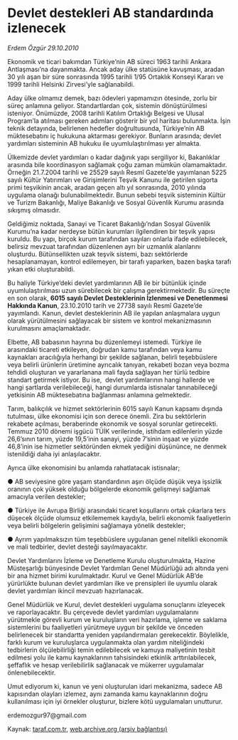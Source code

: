 # Devlet destekleri AB standardında izlenecek 

*Erdem Özgür 29.10.2010*

<div class="yazi"><p>Ekonomik ve ticari bakımdan Türkiye’nin AB süreci 1963 tarihli Ankara Antlaşması’na dayanmakta. Ancak aday ülke statüsüne kavuşması, aradan 30 yılı aşan bir süre sonrasında 1995 tarihli 1/95 Ortaklık Konseyi Kararı ve 1999 tarihli Helsinki Zirvesi’yle sağlanabildi. </p>
<p>Aday ülke olmamız demek, bazı ödevleri yapmamızın ötesinde, zorlu bir süreç anlamına geliyor. Standartlardan çok, sistemin dönüştürülmesi isteniyor. Önümüzde, 2008 tarihli Katılım Ortaklığı Belgesi ve Ulusal Program’la atılması gereken adımları gösterir bir yol haritası bulunmakta. İşin teknik detayında, belirlenen hedefler doğrultusunda, Türkiye’nin AB müktesebatını iç hukukuna aktarması gerekiyor. Bunların arasında; devlet yardımları sisteminin AB hukuku ile uyumlulaştırılması yer almakta.</p>
<p>Ülkemizde devlet yardımları o kadar dağınık yapı sergiliyor ki, Bakanlıklar arasında bile koordinasyon sağlamak çoğu zaman mümkün olamamaktadır. Örneğin 21.7.2004 tarihli ve 25529 sayılı Resmî Gazete’de yayımlanan 5225 sayılı Kültür Yatırımları ve Girişimlerini Teşvik Kanunu ile getirilen sigorta primi teşvikinin ancak, aradan geçen altı yıl sonrasında, 2010 yılında uygulama olanağı bulunabilmektedir. Bunun sebebi teşvik sisteminin Kültür ve Turizm Bakanlığı, Maliye Bakanlığı ve Sosyal Güvenlik Kurumu arasında sıkışmış olmasıdır.</p>
<p>Geldiğimiz noktada, Sanayi ve Ticaret Bakanlığı’ndan Sosyal Güvenlik Kurumu’na kadar nerdeyse bütün kurumları ilgilendiren bir teşvik yapısı kuruldu. Bu yapı, birçok kurum tarafından sayıları onlarla ifade edilebilecek, belirsiz mevzuat tarafından düzenlenen ayrı bir uzmanlık alanlarını oluşturdu. Bütünsellikten uzak teşvik sistemi, bazı sektörlerde hesaplanamayan, kontrol edilemeyen, bir tarafı yaparken, bazen başka tarafı yıkan etki oluşturabildi. </p>
<p>Bu haliyle Türkiye’deki devlet yardımlarının AB ile bir bütünlük içinde uyumlulaştırılması uzun sürebilecek bir çalışma gerektirmektedir. Bu süreçte en son olarak, <b>6015 sayılı Devlet Desteklerinin İzlenmesi ve Denetlenmesi Hakkında Kanun</b>,<b> </b>23.10.2010 tarih ve 27738 sayılı Resmî Gazete’de yayımlandı. Kanun, devlet desteklerinin AB ile yapılan anlaşmalara uygun olarak yürütülmesini sağlayacak bir sistem ve kontrol mekanizmasının kurulmasını amaçlamaktadır. </p>
<p>Elbette, AB babasının hayrına bu düzenlemeyi istemedi. Türkiye ile arasındaki ticareti etkileyen, doğrudan kamu tarafından veya kamu kaynakları aracılığıyla herhangi bir şekilde sağlanan, belirli teşebbüslere veya belirli ürünlerin üretimine ayrıcalık tanıyan, rekabeti bozan veya bozma tehdidi oluşturan ve yararlanana mali fayda sağlayan her türlü tedbire standart getirmek istiyor. Bu ise,  devlet yardımlarının hangi hallerde ve hangi şartlarda verilebileceği, hangi durumlarda istisnalar tanınabileceği yetkisinin AB müktesebatına bağlanması anlamına gelmektedir.  </p>
<p>Tarım, balıkçılık ve hizmet sektörlerinin 6015 sayılı Kanun kapsamı dışında tutulması, ülke ekonomisi için son derece önemli. Zira bu sektörlerin rekabete açılması, beraberinde ekonomik ve sosyal sorunlar getirecekti. Temmuz 2010 dönemi işgücü TÜİK verilerinde, istihdam edilenlerin yüzde 26,6’sının tarım, yüzde 19,5’inin sanayi, yüzde 7’sinin inşaat ve yüzde 46,8’inin ise hizmetler sektöründen ekmek yediğini düşününce, ne denmek istenildiği daha iyi anlaşılacaktır.</p>
<p>Ayrıca ülke ekonomisini bu anlamda rahatlatacak istisnalar;</p>
<p>● AB seviyesine göre yaşam standardının aşırı ölçüde düşük veya işsizlik oranının çok yüksek olduğu bölgelerde ekonomik gelişmeyi sağlamak amacıyla verilen destekler; </p>
<p>● Türkiye ile Avrupa Birliği arasındaki ticaret koşullarını ortak çıkarlara ters düşecek ölçüde olumsuz etkilememek kaydıyla, belirli ekonomik faaliyetlerin veya belirli bölgelerin gelişimini sağlamaya yönelik destekler; </p>
<p>● Ayrım yapılmaksızın tüm teşebbüslere uygulanan genel nitelikli ekonomik ve mali tedbirler, devlet desteği sayılmayacaktır.</p>
<p>Devlet Yardımlarını İzleme ve Denetleme Kurulu oluşturulmakta, Hazine Müsteşarlığı bünyesinde Devlet Yardımları Genel Müdürlüğü adı altında yeni bir ana hizmet birimi kurulmaktadır. Kurul ve Genel Müdürlük AB’de yürürlükte bulunan devlet yardımları ilke ve prensipleri ile uyumlu olarak devlet yardımları ikincil mevzuatı hazırlanacak.</p>
<p>Genel Müdürlük ve Kurul, devlet destekleri uygulama sonuçlarını izleyecek ve raporlayacaktır. Bu çerçevede devlet yardımları uygulamalarını yürütmekle görevli kurum ve kuruluşların veri hazırlama, işleme ve saklama sistemlerini bu faaliyetleri yürütmeye uygun bir şekilde ve önceden belirlenecek bir standartta yeniden yapılandırmaları gerekecektir. Böylelikle, farklı kurum ve kuruluşlarca uygulanmakta olan yardım niteliğindeki tedbirlerin ölçülebilirliği temin edilebilecek ve kamuya maliyetinin tesbit edilmesi yolu ile kamu kaynaklarının tahsisindeki etkinlik arttırılabilecek, şeffaflık ve hesap verilebilirlik sağlanacak ve mükerrer uygulamalar önlenebilecektir.</p>
<p>Umut ediyorum ki, kanun ve yeni oluşturulan idari mekanizma, sadece AB kapısından olayları izlemez, aynı zamanda kamu kaynaklarının doğru kullanılması için iyi örnekler oluşturur, bizlere kötü uygulamaları unutturur. </p>
<p>erdemozgur97@gmail.com</p></div>

Kaynak: [taraf.com.tr](http://www.taraf.com.tr:80/erdem-ozgur/makale-devlet-destekleri-ab-standardinda-izlenecek.htm), [web.archive.org (arşiv bağlantısı)](http://web.archive.org/web/20101031170342/http://www.taraf.com.tr:80/erdem-ozgur/makale-devlet-destekleri-ab-standardinda-izlenecek.htm)
